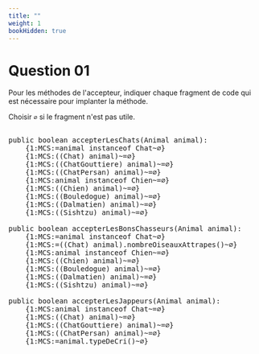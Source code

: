 ```yaml
---
title: ""
weight: 1
bookHidden: true
---
```



# Question 01

Pour les méthodes de l'accepteur, indiquer chaque fragment de code qui est nécessaire pour implanter la méthode.

Choisir `∅` si le fragment n'est pas utile.


<pre>

public boolean accepterLesChats(Animal animal):
    {1:MCS:=animal instanceof Chat~∅}
    {1:MCS:((Chat) animal)~=∅}
    {1:MCS:((ChatGouttiere) animal)~=∅}
    {1:MCS:((ChatPersan) animal)~=∅}
    {1:MCS:animal instanceof Chien~=∅}
    {1:MCS:((Chien) animal)~=∅}
    {1:MCS:((Bouledogue) animal)~=∅}
    {1:MCS:((Dalmatien) animal)~=∅}
    {1:MCS:((Sishtzu) animal)~=∅}

public boolean accepterLesBonsChasseurs(Animal animal):
    {1:MCS:=animal instanceof Chat~∅}
    {1:MCS:=((Chat) animal).nombreOiseauxAttrapes()~∅}
    {1:MCS:animal instanceof Chien~=∅}
    {1:MCS:((Chien) animal)~=∅}
    {1:MCS:((Bouledogue) animal)~=∅}
    {1:MCS:((Dalmatien) animal)~=∅}
    {1:MCS:((Sishtzu) animal)~=∅}

public boolean accepterLesJappeurs(Animal animal):
    {1:MCS:animal instanceof Chat~=∅}
    {1:MCS:((Chat) animal)~=∅}
    {1:MCS:((ChatGouttiere) animal)~=∅}
    {1:MCS:((ChatPersan) animal)~=∅}
    {1:MCS:=animal.typeDeCri()~∅}
    
</pre>

